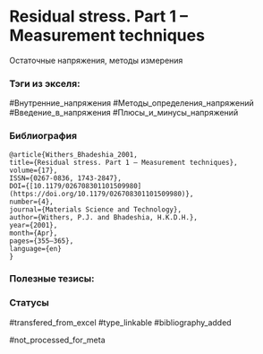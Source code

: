 # Residual stress. Part 1 – Measurement techniques

Остаточные напряжения, методы измерения

### Тэги из экселя:
#Внутренние_напряжения 
#Методы_определения_напряжений 
#Введение_в_напряжения 
#Плюсы_и_минусы_напряжений 

### Библиография
```
@article{Withers_Bhadeshia_2001,
title={Residual stress. Part 1 – Measurement techniques},
volume={17},
ISSN={0267-0836, 1743-2847},
DOI={[10.1179/026708301101509980](https://doi.org/10.1179/026708301101509980)},
number={4},
journal={Materials Science and Technology},
author={Withers, P.J. and Bhadeshia, H.K.D.H.},
year={2001},
month={Apr},
pages={355–365},
language={en}
}
```

### Полезные тезисы:

### Статусы
#transfered_from_excel 
#type_linkable 
#bibliography_added

#not_processed_for_meta
